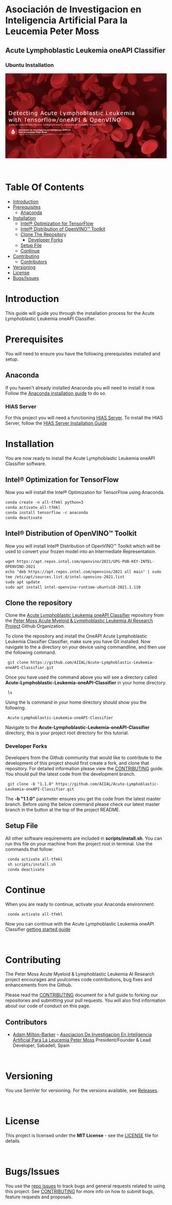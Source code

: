 # Asociación de Investigacion en Inteligencia Artificial Para la Leucemia Peter Moss
## Acute Lymphoblastic Leukemia oneAPI Classifier
### Ubuntu Installation

![Acute Lymphoblastic Leukemia oneAPI Classifier](../../assets/images/all-oneapi-classifier-2020.png)

&nbsp;

# Table Of Contents

- [Introduction](#introduction)
- [Prerequisites](#prerequisites)
	- [Anaconda](#anaconda)
- [Installation](#installation)
	- [Intel® Optimization for TensorFlow](#intel-optimization-for-tensorflow)
	- [Intel® Distribution of OpenVINO™ Toolkit](#intel-distribution-of-openvino-toolkit)
	- [Clone The Repository](#clone-the-repository)
		- [Developer Forks](#developer-forks)
	- [Setup File](#setup-file)
	- [Continue](#continue)
- [Contributing](#contributing)
  - [Contributors](#contributors)
- [Versioning](#versioning)
- [License](#license)
- [Bugs/Issues](#bugs-issues)

# Introduction
This guide will guide you through the installation process for the Acute Lymphoblastic Leukemia oneAPI Classifier.

# Prerequisites
You will need to ensure you have the following prerequisites installed and setup.

## Anaconda
If you haven't already installed Anaconda you will need to install it now. Follow the [Anaconda installation guide](https://docs.anaconda.com/anaconda/install/ "Anaconda installation guide") to do so.

### HIAS Server
For this project you will need a functioning [HIAS Server](https://github.com/LeukemiaAiResearch/HIAS). To install the HIAS Server, follow the [HIAS Server Installation Guide](https://github.com/LeukemiaAiResearch/HIAS/blob/master/Documentation/Installation/Installation.md)

# Installation
You are now ready to install the Acute Lymphoblastic Leukemia oneAPI Classifier software.

## Intel® Optimization for TensorFlow
Now you will install the Intel® Optimization for TensorFlow using Anaconda.

```
conda create -n all-tfmkl python=3
conda activate all-tfmkl
conda install tensorflow -c anaconda
conda deactivate
```

## Intel® Distribution of OpenVINO™ Toolkit
Now you will install Intel® Distribution of OpenVINO™ Toolkit which will be used to convert your frozen model into an Intermediate Representation.

```
wget https://apt.repos.intel.com/openvino/2021/GPG-PUB-KEY-INTEL-OPENVINO-2021
echo "deb https://apt.repos.intel.com/openvino/2021 all main" | sudo tee /etc/apt/sources.list.d/intel-openvino-2021.list
sudo apt update
sudo apt install intel-openvino-runtime-ubuntu18-2021.1.110
```
## Clone the repository

Clone the [Acute Lymphoblastic Leukemia oneAPI Classifier](https://github.com/AIIAL/Acute-Lymphoblastic-Leukemia-oneAPI-Classifier " Acute Lymphoblastic Leukemia oneAPI Classifier") repository from the [Peter Moss Acute Myeloid & Lymphoblastic Leukemia AI Research Project](https://github.com/AIIAL "Asociación de Investigacion en Inteligencia Artificial Para la Leucemia Peter Moss") Github Organization.

To clone the repository and install the OneAPI Acute Lymphoblastic Leukemia Classifier Classifier, make sure you have Git installed. Now navigate to the a directory on your device using commandline, and then use the following command.

```
 git clone https://github.com/AIIAL/Acute-Lymphoblastic-Leukemia-oneAPI-Classifier.git
```

Once you have used the command above you will see a directory called **Acute-Lymphoblastic-Leukemia-oneAPI-Classifier** in your home directory.

```
 ls
```

Using the ls command in your home directory should show you the following.

```
 Acute-Lymphoblastic-Leukemia-oneAPI-Classifier
```

Navigate to the **Acute-Lymphoblastic-Leukemia-oneAPI-Classifier** directory, this is your project root directory for this tutorial.

### Developer Forks

Developers from the Github community that would like to contribute to the development of this project should first create a fork, and clone that repository. For detailed information please view the [CONTRIBUTING](../../CONTRIBUTING.md "CONTRIBUTING") guide. You should pull the latest code from the development branch.

```
 git clone -b "1.1.0" https://github.com/AIIAL/Acute-Lymphoblastic-Leukemia-oneAPI-Classifier.git
```

The **-b "1.1.0"** parameter ensures you get the code from the latest master branch. Before using the below command please check our latest master branch in the button at the top of the project README.

## Setup File

All other software requirements are included in **scripts/install.sh**. You can run this file on your machine from the project root in terminal. Use the commands that follow:

```
 conda activate all-tfmkl
 sh scripts/install.sh
 conda deactivate
```

# Continue
When you are ready to continue, activate your Anaconda environment:
```
 conda activate all-tfmkl
```
Now you can continue with the Acute Lymphoblastic Leukemia oneAPI Classifier [getting started guide](../getting-started.md)

&nbsp;

# Contributing

The Peter Moss Acute Myeloid & Lymphoblastic Leukemia AI Research project encourages and youlcomes code contributions, bug fixes and enhancements from the Github.

Please read the [CONTRIBUTING](../../CONTRIBUTING.md "CONTRIBUTING") document for a full guide to forking our repositories and submitting your pull requests. You will also find information about our code of conduct on this page.

## Contributors

- [Adam Milton-Barker](https://www.leukemiaresearchassociation.ai/team/adam-milton-barker "Adam Milton-Barker") - [Asociacion De Investigacion En Inteligencia Artificial Para La Leucemia Peter Moss](https://www.leukemiaresearchassociation.ai "Asociacion De Investigacion En Inteligencia Artificial Para La Leucemia Peter Moss") President/Founder & Lead Developer, Sabadell, Spain

&nbsp;

# Versioning

You use SemVer for versioning. For the versions available, see [Releases](../../releases "Releases").

&nbsp;

# License

This project is licensed under the **MIT License** - see the [LICENSE](../../LICENSE "LICENSE") file for details.

&nbsp;

# Bugs/Issues

You use the [repo issues](../../issues "repo issues") to track bugs and general requests related to using this project. See [CONTRIBUTING](../../CONTRIBUTING.md "CONTRIBUTING") for more info on how to submit bugs, feature requests and proposals.
